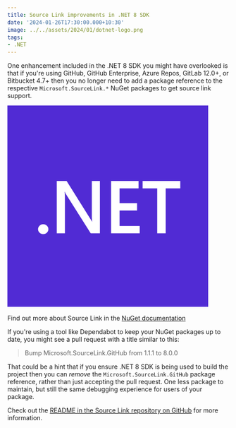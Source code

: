 ```yaml
---
title: Source Link improvements in .NET 8 SDK
date: '2024-01-26T17:30:00.000+10:30'
image: ../../assets/2024/01/dotnet-logo.png
tags:
- .NET
---
```


One enhancement included in the .NET 8 SDK you might have overlooked is that if you're using GitHub, GitHub Enterprise, Azure Repos, GitLab 12.0+, or Bitbucket 4.7+ then you no longer need to add a package reference to the respective `Microsoft.SourceLink.*` NuGet packages to get source link support.

![.NET Logo](../../assets/2024/01/dotnet-logo.png)

Find out more about Source Link in the [NuGet documentation](https://learn.microsoft.com/dotnet/standard/library-guidance/sourcelink?WT.mc_id=DOP-MVP-5001655)

If you're using a tool like Dependabot to keep your NuGet packages up to date, you might see a pull request with a title similar to this:

> Bump Microsoft.SourceLink.GitHub from 1.1.1 to 8.0.0

That could be a hint that if you ensure .NET 8 SDK is being used to build the project then you can *remove* the `Microsoft.SourceLink.GitHub` package reference, rather than just accepting the pull request. One less package to maintain, but still the same debugging experience for users of your package.

Check out the [README in the Source Link repository on GitHub](https://github.com/dotnet/sourcelink#using-source-link-in-net-projects) for more information.
